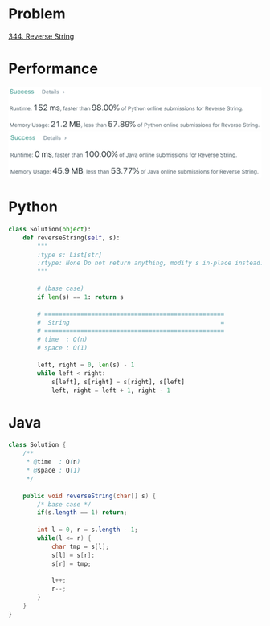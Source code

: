 # Problem
[344. Reverse String](https://leetcode.com/problems/reverse-string/)

# Performance
![result](./result.png)
![result-java](./result-java.png)

# Python
```Python
class Solution(object):
    def reverseString(self, s):
        """
        :type s: List[str]
        :rtype: None Do not return anything, modify s in-place instead.
        """
        
        # (base case)
        if len(s) == 1: return s

        # ==================================================
        #  String                                          =
        # ==================================================
        # time  : O(n)
        # space : O(1)
        
        left, right = 0, len(s) - 1
        while left < right:
            s[left], s[right] = s[right], s[left]
            left, right = left + 1, right - 1
```

# Java
```Java
class Solution {
    /**
     * @time  : O(n)
     * @space : O(1)
     */
    
    public void reverseString(char[] s) {
        /* base case */
        if(s.length == 1) return;
        
        int l = 0, r = s.length - 1;
        while(l <= r) {
            char tmp = s[l];
            s[l] = s[r];
            s[r] = tmp;
                
            l++;
            r--;
        }
    }
}
```